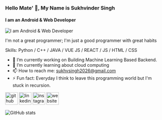 ### Hello Mate' 👋, My Name is Sukhvinder Singh
#### I am an Android & Web Developer
![I am Android & Web Developer](https://media.giphy.com/media/14kdiJUblbWBXy/giphy.gif)

I'm not a great programmer; I'm just a good programmer with great habits

Skills: Python / C++ / JAVA / VUE JS / REACT / JS / HTML / CSS

- 🔭 I’m currently working on Building Machine Learning Based Backend. 
- 🌱 I’m currently learning about cloud computing 
- 📫 How to reach me: sukhvsingh2026@gmail.com 
- ⚡ Fun fact: Everyday I think to leave this programming world but I'm stuck in recursion. 


[<img src='https://cdn.jsdelivr.net/npm/simple-icons@3.0.1/icons/github.svg' alt='github' height='40'>](https://github.com/Sukhvsin2)  [<img src='https://cdn.jsdelivr.net/npm/simple-icons@3.0.1/icons/linkedin.svg' alt='linkedin' height='40'>](https://www.linkedin.com/in/https://www.linkedin.com/in/sukhvsin2/)  [<img src='https://cdn.jsdelivr.net/npm/simple-icons@3.0.1/icons/instagram.svg' alt='instagram' height='40'>](https://www.instagram.com/https://www.instagram.com/sukhv_singh//)  [<img src='https://cdn.jsdelivr.net/npm/simple-icons@3.0.1/icons/icloud.svg' alt='website' height='40'>](http://sukhvsin2.tk/)  

![GitHub stats](https://github-readme-stats.vercel.app/api?username=Sukhvsin2&show_icons=true&count_private=true)  


